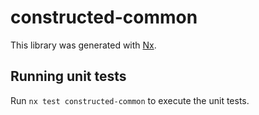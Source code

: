 # constructed-common

This library was generated with [Nx](https://nx.dev).

## Running unit tests

Run `nx test constructed-common` to execute the unit tests.
